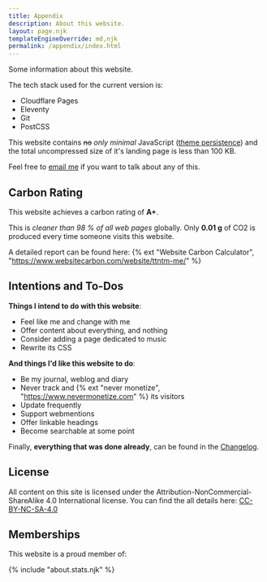 ```yaml
---
title: Appendix
description: About this website.
layout: page.njk
templateEngineOverride: md,njk
permalink: /appendix/index.html
---
```


Some information about this website.

The tech stack used for the current version is:

- Cloudflare Pages
- Eleventy
- Git
- PostCSS

This website contains <s>no</s> _only minimal_ JavaScript ([theme persistence](/blog/dark-mode/)) and the total uncompressed size of it's landing page is less than 100 KB.

Feel free to <a href="mailto:ttntm@pm.me?subject=About your website">email me</a> if you want to talk about any of this.

## Carbon Rating

This website achieves a carbon rating of **A+**.

This is _cleaner than 98 % of all web pages_ globally.
Only **0.01 g** of CO2 is produced every time someone visits this website.

A detailed report can be found here: {% ext "Website Carbon Calculator", "https://www.websitecarbon.com/website/ttntm-me/" %}

## Intentions and To-Dos

**Things I intend to do with this website**:

- Feel like me and change with me
- Offer content about everything, and nothing
- Consider adding a page dedicated to music
- Rewrite its CSS

**And things I'd like this website to do**:

- Be my journal, weblog and diary
- Never track and {% ext "never monetize", "https://www.nevermonetize.com" %} its visitors
- Update frequently
- Support webmentions
- Offer linkable headings
- Become searchable at some point

Finally, **everything that was done already**, can be found in the [Changelog](/changelog/).

<h2 id="license">License</h2>

All content on this site is licensed under the Attribution-NonCommercial-ShareAlike 4.0 International license. You can find the all details here: <a href="https://creativecommons.org/licenses/by-nc-sa/4.0/deed.en" rel="noreferrer" target="_blank">CC-BY-NC-SA-4.0</a>

## Memberships

This website is a proud member of:

{% include "about.stats.njk" %}
